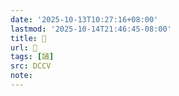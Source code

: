 ```yaml
---
date: '2025-10-13T10:27:16+08:00'
lastmod: '2025-10-14T21:46:45-08:00'
title: 􁳡
url: 􁳡
tags: [譎]
src: DCCV
note:
---
```

